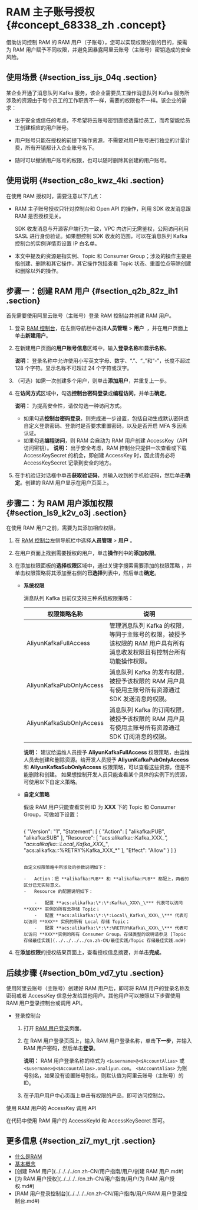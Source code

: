 # RAM 主子账号授权 {#concept_68338_zh .concept}

借助访问控制 RAM 的 RAM 用户（子账号），您可以实现权限分割的目的，按需为 RAM 用户赋予不同权限，并避免因暴露阿里云账号（主账号）密钥造成的安全风险。

## 使用场景 {#section_iss_ijs_04q .section}

某企业开通了消息队列 Kafka 服务，该企业需要员工操作消息队列 Kafka 服务所涉及的资源由于每个员工的工作职责不一样，需要的权限也不一样。该企业的需求：

-   出于安全或信任的考虑，不希望将云账号密钥直接透露给员工，而希望能给员工创建相应的用户账号。

-   用户账号只能在授权的前提下操作资源，不需要对用户账号进行独立的计量计费，所有开销都计入企业账号名下。

-   随时可以撤销用户账号的权限，也可以随时删除其创建的用户账号。


## 使用说明 {#section_c8o_kwz_4ki .section}

在使用 RAM 授权时，需要注意以下几点：

-   RAM 主子账号授权只针对控制台和 Open API 的操作，利用 SDK 收发消息跟 RAM 是否授权无关。

    SDK 收发消息与开源客户端行为一致，VPC 内访问无需鉴权，公网访问利用 SASL 进行身份验证。如果想控制 SDK 收发的范围，可以在消息队列 Kafka 控制台的实例详情页设置 IP 白名单。

-   本文中提及的资源是指实例、Topic 和 Consumer Group；涉及的操作主要是指创建、删除和其它操作，其它操作包括查看 Topic 状态、重置位点等除创建和删除以外的操作。


## 步骤一：创建 RAM 用户 {#section_q2b_82z_ih1 .section}

首先需要使用阿里云账号（主账号）登录 RAM 控制台并创建 RAM 用户。

1.  登录 [RAM 控制台](http://ram.console.aliyun.com/)，在左侧导航栏中选择**人员管理** \> **用户**  ，并在用户页面上单击**新建用户**。
2.  在新建用户页面的**用户账号信息**区域中，输入**登录名称**和**显示名称**。

    **说明：** 登录名称中允许使用小写英文字母、数字、“.”、“\_”和“-”，长度不超过 128 个字符。显示名称不可超过 24 个字符或汉字。

3.  （可选）如需一次创建多个用户，则单击**添加用户**，并重复上一步。
4.  在**访问方式**区域中，勾选**控制台密码登录**或**编程访问**，并单击**确定**。

    **说明：** 为提高安全性，请仅勾选一种访问方式。

    -   如果勾选**控制台密码登录**，则完成进一步设置，包括自动生成默认密码或自定义登录密码、登录时是否要求重置密码，以及是否开启 MFA 多因素认证。
    -   如果勾选**编程访问**，则 RAM 会自动为 RAM 用户创建 AccessKey（API 访问密钥）。
    **说明：** 出于安全考虑，RAM 控制台只提供一次查看或下载 AccessKeySecret 的机会，即创建 AccessKey 时，因此请务必将 AccessKeySecret 记录到安全的地方。

5.  在手机验证对话框中单击**获取验证码**，并输入收到的手机验证码，然后单击**确定**。创建的 RAM 用户显示在用户页面上。

## 步骤二：为 RAM 用户添加权限 {#section_ls9_k2v_o3j .section}

在使用 RAM 用户之前，需要为其添加相应权限。

1.  在 [RAM 控制台](http://ram.console.aliyun.com)左侧导航栏中选择**人员管理** \> **用户** 。

2.  在用户页面上找到需要授权的用户，单击**操作**列中的**添加权限**。

3.  在添加权限面板的**选择权限**区域中，通过关键字搜索需要添加的权限策略 ，并单击权限策略将其添加至右侧的**已选择**列表中，然后单击**确定**。

    -   **系统权限**

        消息队列 Kafka 目前仅支持三种系统权限策略：

        |权限策略名称|说明|
        |------|--|
        |AliyunKafkaFullAccess|管理消息队列 Kafka 的权限，等同于主账号的权限，被授予该权限的 RAM 用户具有所有消息收发权限且有控制台所有功能操作权限。|
        |AliyunKafkaPubOnlyAccess|消息队列 Kafka 的发布权限，被授予该权限的 RAM 用户具有使用主账号所有资源通过 SDK 发送消息的权限。|
        |AliyunKafkaSubOnlyAccess|消息队列 Kafka 的订阅权限，被授予该权限的 RAM 用户具有使用主账号所有资源通过 SDK 订阅消息的权限。|

        **说明：** 建议给运维人员授予 **AliyunKafkaFullAccess** 权限策略，由运维人员去创建和删除资源。给开发人员授予 **AliyunKafkaPubOnlyAccess** 和 **AliyunKafkaSubOnlyAccess** 权限策略，可以查看这些资源，但是不能删除和创建。 如果想控制开发人员只能查看某个具体的实例下的资源，可使用以下自定义策略。

    -   **自定义策略**

        假设 RAM 用户只能查看实例 ID 为 **XXX** 下的 Topic 和 Consumer Group，可做如下设置：

        ``` {#codeblock_gb9_fv4_op4}
         ```
         {
             "Version": "1",
             "Statement": [
                 {
                     "Action": [
                         "alikafka:PUB",
                         "alikafka:SUB"
                     ],
                     "Resource": [
                         "acs:alikafka:*:*:Kafka_XXX_*",
                         "acs:alikafka:*:*:Local_Kafka_XXX_*",
                         "acs:alikafka:*:*:%RETRY%Kafka_XXX_*"
                     ],
                     "Effect": "Allow"
                 }
             ]
         }
        ```

        自定义权限策略中所涉及的参数说明如下：

        -   Action：把 **alikafka:PUB** 和 **alikafka:PUB** 都配上，两者的区分已无实际意义。
        -   Resource 的配置说明如下：

            -   配置 **acs:alikafka:\*:\*:Kafka\_XXX\_\*** 代表可以访问 **XXX** 实例的所有云存储 Topic；
            -   配置 **acs:alikafka:\*:\*:Local\_Kafka\_XXX\_\*** 代表可以访问 **XXX** 实例的所有 Local 存储 Topic；
            -   配置 **acs:alikafka:\*:\*:%RETRY%Kafka\_XXX\_\*** 代表可以访问 **XXX**实例的所有 Consumer Group。存储类型的说明请参见 [Topic 存储最佳实践](../../../../cn.zh-CN/最佳实践/Topic 存储最佳实践.md#)
4.  在**添加权限**的授权结果页面上，查看授权信息摘要，并单击**完成**。

## 后续步骤 {#section_b0m_vd7_ytu .section}

使用阿里云账号（主账号）创建好 RAM 用户后，即可将 RAM 用户的登录名称及密码或者 AccessKey 信息分发给其他用户。其他用户可以按照以下步骤使用 RAM 用户登录控制台或调用 API。

-   登录控制台

    1.  打开 [RAM 用户登录](https://signin.aliyun.com/login.htm)页面。

    2.  在 RAM 用户登录页面上，输入 RAM 用户登录名称，单击**下一步**，并输入 RAM 用户密码，然后单击**登录**。

        **说明：** RAM 用户登录名称的格式为 `<$username>@<$AccountAlias>` 或 `<$username>@<$AccountAlias>.onaliyun.com`。 `<$AccountAlias>` 为账号别名，如果没有设置账号别名，则默认值为阿里云账号（主账号）的 ID。

    3.  在子用户用户中心页面上单击有权限的产品，即可访问控制台。


使用 RAM 用户的 AccessKey 调用 API

在代码中使用 RAM 用户的 AccessKeyId 和 AccessKeySecret 即可。

## 更多信息 {#section_zi7_myt_rjt .section}

-   [什么是RAM](../../../../cn.zh-CN/产品简介/什么是RAM.md#)
-   [基本概念](../../../../cn.zh-CN/产品简介/基本概念.md#)
-   [创建 RAM 用户](../../../../cn.zh-CN/用户指南/用户/创建 RAM 用户.md#)
-   [为 RAM 用户授权](../../../../cn.zh-CN/用户指南/用户/为 RAM 用户授权.md#)
-   [RAM 用户登录控制台](../../../../cn.zh-CN/用户指南/用户/RAM 用户登录控制台.md#)

